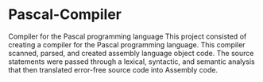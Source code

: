 # Pascal-Compiler
Compiler for the Pascal programming language
This project consisted of creating a compiler for the Pascal programming language. This compiler scanned, parsed, and created assembly language object code. 
The source statements were passed through a lexical, syntactic, and semantic analysis that then translated error-free source code into Assembly code.
